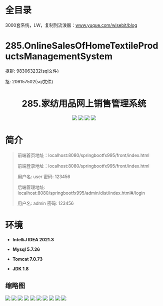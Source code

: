 # 全目录

3000套系统，LW，复制到流浪器：www.yuque.com/wisebit/blog

# 285.OnlineSalesOfHomeTextileProductsManagementSystem

<p>抠群: 983063232(sql文件)</p>
<p>抠: 206157502(sql文件)</p>

<p><h1 align="center">285.家纺用品网上销售管理系统</h1></p>


<p align="center">
	<img src="https://img.shields.io/badge/jdk-1.8-orange.svg"/>
    <img src="https://img.shields.io/badge/springboot-5.x-lightgrey.svg"/>
    <img src="https://img.shields.io/badge/vue-3.x-blue.svg"/>
    <img src="https://img.shields.io/badge/mybatis-5.x-yellow.svg"/>
</p>

# 简介
>
> 
>
> 前端首页地址：localhost:8080/springbootfx995/front/index.html
> 
> 前端登录地址：localhost:8080/springbootfx995/front/index.html
>
> 用户名: user   密码: 123456
>
> 后端管理地址: localhost:8080/springbootfx995/admin/dist/index.html#/login
>
> 用户名: admin   密码: 123456
>


# 环境

- <b>IntelliJ IDEA 2021.3</b>

- <b>Mysql 5.7.26</b>

- <b>Tomcat 7.0.73</b>

- <b>JDK 1.8</b>





## 缩略图

![](https://bitwise.oss-cn-heyuan.aliyuncs.com/2024/9/10/ee32afb8-2344-47f3-be12-cfada70c528b.png)
![](https://bitwise.oss-cn-heyuan.aliyuncs.com/2024/9/10/e883620d-c3b2-492b-9f13-e32f2f4c72fa.png)
![](https://bitwise.oss-cn-heyuan.aliyuncs.com/2024/9/10/f324a236-2441-4e12-a627-30913f5fa46b.png)
![](https://bitwise.oss-cn-heyuan.aliyuncs.com/2024/9/10/d3c53f0d-0548-4a13-823a-b4b8e6967f8e.png)
![](https://bitwise.oss-cn-heyuan.aliyuncs.com/2024/9/10/d43732ff-4d67-49c2-9302-b3fc7a4caa80.png)
![](https://bitwise.oss-cn-heyuan.aliyuncs.com/2024/9/10/27819faf-3758-4d54-b535-6bb7175732c1.png)
![](https://bitwise.oss-cn-heyuan.aliyuncs.com/2024/9/10/8944793b-724f-41bb-a76c-c0938d6a77ce.png)
![](https://bitwise.oss-cn-heyuan.aliyuncs.com/2024/9/10/23aad531-d461-4a8b-9d8e-697b5dd2e2ef.png)
![](https://bitwise.oss-cn-heyuan.aliyuncs.com/2024/9/10/1429e810-ac2a-4373-9eb4-6eaeebc2aaa9.png)
![](https://bitwise.oss-cn-heyuan.aliyuncs.com/2024/9/10/562abc7d-dbeb-490f-a1b4-382cb63bac3c.png)




